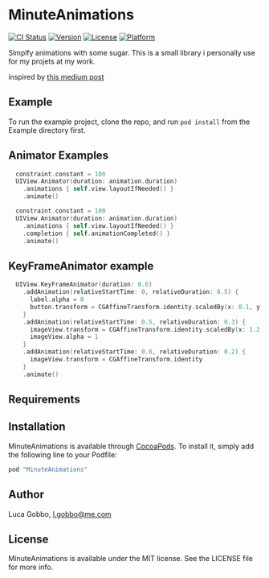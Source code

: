 # MinuteAnimations

[![CI Status](http://img.shields.io/travis/LucaGobbo/MinuteAnimations.svg?style=flat)](https://travis-ci.org/LucaGobbo/MinuteAnimations)
[![Version](https://img.shields.io/cocoapods/v/MinuteAnimations.svg?style=flat)](http://cocoapods.org/pods/MinuteAnimations)
[![License](https://img.shields.io/cocoapods/l/MinuteAnimations.svg?style=flat)](http://cocoapods.org/pods/MinuteAnimations)
[![Platform](https://img.shields.io/cocoapods/p/MinuteAnimations.svg?style=flat)](http://cocoapods.org/pods/MinuteAnimations)

Simplfy animations with some sugar. This is a small library i personally use for my projets at my work. 

inspired by [this medium post](https://medium.com/swift-programming/swift-uiview-animation-syntax-sugar-d40448fe1fed)


## Example

To run the example project, clone the repo, and run `pod install` from the Example directory first.

## Animator Examples

```swift
  constraint.constant = 100
  UIView.Animator(duration: animation.duration)
    .animations { self.view.layoutIfNeeded() }
    .animate()
```

```swift
  constraint.constant = 100
  UIView.Animator(duration: animation.duration)
    .animations { self.view.layoutIfNeeded() }
    .completion { self.animationCompleted() }
    .animate()
```


## KeyFrameAnimator example

```swift
  UIView.KeyFrameAnimator(duration: 0.6)      
    .addAnimation(relativeStartTime: 0, relativeDuration: 0.5) {        
      label.alpha = 0
      button.transform = CGAffineTransform.identity.scaledBy(x: 0.1, y: 0.1)
    }
    .addAnimation(relativeStartTime: 0.5, relativeDuration: 0.3) {
      imageView.transform = CGAffineTransform.identity.scaledBy(x: 1.2, y: 1.2)
      imageView.alpha = 1
    }
    .addAnimation(relativeStartTime: 0.8, relativeDuration: 0.2) {
      imageView.transform = CGAffineTransform.identity
    }
    .animate()
```



## Requirements

## Installation

MinuteAnimations is available through [CocoaPods](http://cocoapods.org). To install
it, simply add the following line to your Podfile:

```ruby
pod "MinuteAnimations"
```

## Author

Luca Gobbo, l.gobbo@me.com

## License

MinuteAnimations is available under the MIT license. See the LICENSE file for more info.
